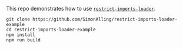 This repo demonstrates how to use [`restrict-imports-loader`](https://www.npmjs.com/package/restrict-imports-loader).

```
git clone https://github.com/SimonAlling/restrict-imports-loader-example
cd restrict-imports-loader-example
npm install
npm run build
```
